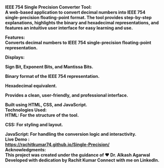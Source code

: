 <strong>IEEE 754 Single Precision Converter Tool:<strong><br>
A web-based application to convert decimal numbers into IEEE 754 single-precision floating-point format. The tool provides step-by-step explanations, highlights the binary and hexadecimal representations, and features an intuitive user interface for easy learning and use.<br>

<strong>Features:<strong> <br>
Converts decimal numbers to IEEE 754 single-precision floating-point representation.<br>

<strong>Displays:<strong><br>

Sign Bit, Exponent Bits, and Mantissa Bits.

Binary format of the IEEE 754 representation.

Hexadecimal equivalent.<br>

Provides a clean, user-friendly, and professional interface.<br>

Built using HTML, CSS, and JavaScript.<br>
<strong>Technologies Used:<strong> <br>
<strong>HTML:<strong> For the structure of the tool.<br>

<strong>CSS:<strong> For styling and layout.<br>

<strong>JavaScript:<strong> For handling the conversion logic and interactivity.<br>
<strong>Live Demo<strong> :<br>
https://rachitkumar74.github.io/Single-Precision/<br>
<strong>Acknowledgments:<strong><br>
This project was created under the guidance of ❤ Dr. Alkash Agarwal Developed with dedication by Rachit Kumar Connect with me on LinkedIn.
